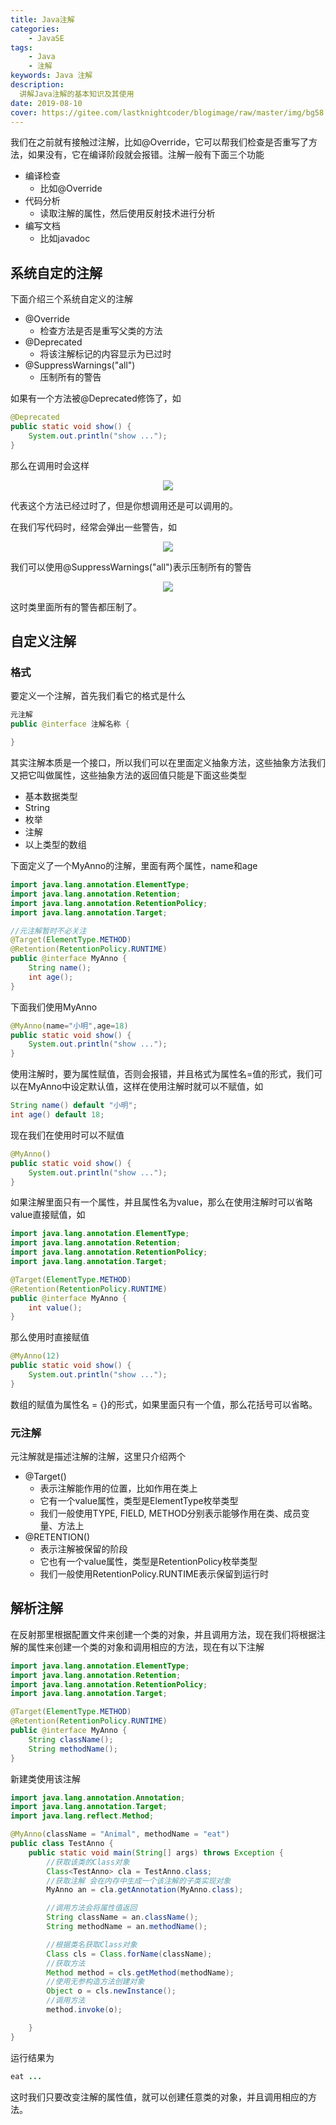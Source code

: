 ```yaml
---
title: Java注解
categories: 
	- JavaSE
tags:
	- Java
	- 注解
keywords: Java 注解
description:
  讲解Java注解的基本知识及其使用
date: 2019-08-10
cover: https://gitee.com/lastknightcoder/blogimage/raw/master/img/bg58.jpg
---
```


我们在之前就有接触过注解，比如@Override，它可以帮我们检查是否重写了方法，如果没有，它在编译阶段就会报错。注解一般有下面三个功能

- 编译检查
  - 比如@Override
- 代码分析
  - 读取注解的属性，然后使用反射技术进行分析
- 编写文档
  - 比如javadoc

## 系统自定的注解

下面介绍三个系统自定义的注解

- @Override
  - 检查方法是否是重写父类的方法
- @Deprecated
  - 将该注解标记的内容显示为已过时
- @SuppressWarnings("all")
  - 压制所有的警告

如果有一个方法被@Deprecated修饰了，如

```java
@Deprecated
public static void show() {
    System.out.println("show ...");
}
```

那么在调用时会这样

<center>
<img src="https://gitee.com/lastknightcoder/blogimage/raw/master/img/Java44.png"/>
</center>

代表这个方法已经过时了，但是你想调用还是可以调用的。

在我们写代码时，经常会弹出一些警告，如

<center>
<img src="https://gitee.com/lastknightcoder/blogimage/raw/master/img/Java45.png"/>
</center>

我们可以使用@SuppressWarnings("all")表示压制所有的警告

<center>
<img src="https://gitee.com/lastknightcoder/blogimage/raw/master/img/Java46.png"/>
</center>

这时类里面所有的警告都压制了。

## 自定义注解

### 格式

要定义一个注解，首先我们看它的格式是什么

```java
元注解
public @interface 注解名称 {

}
```

其实注解本质是一个接口，所以我们可以在里面定义抽象方法，这些抽象方法我们又把它叫做属性，这些抽象方法的返回值只能是下面这些类型

- 基本数据类型
- String
- 枚举
- 注解
- 以上类型的数组

下面定义了一个MyAnno的注解，里面有两个属性，name和age

```java
import java.lang.annotation.ElementType;
import java.lang.annotation.Retention;
import java.lang.annotation.RetentionPolicy;
import java.lang.annotation.Target;

//元注解暂时不必关注
@Target(ElementType.METHOD)
@Retention(RetentionPolicy.RUNTIME)
public @interface MyAnno {
    String name();
    int age();
}
```

下面我们使用MyAnno

```java
@MyAnno(name="小明",age=18)
public static void show() {
    System.out.println("show ...");
}
```

使用注解时，要为属性赋值，否则会报错，并且格式为属性名=值的形式，我们可以在MyAnno中设定默认值，这样在使用注解时就可以不赋值，如

```java
String name() default "小明";
int age() default 18;
```

现在我们在使用时可以不赋值

```java
@MyAnno()
public static void show() {
    System.out.println("show ...");
}
```

如果注解里面只有一个属性，并且属性名为value，那么在使用注解时可以省略value直接赋值，如

```java
import java.lang.annotation.ElementType;
import java.lang.annotation.Retention;
import java.lang.annotation.RetentionPolicy;
import java.lang.annotation.Target;

@Target(ElementType.METHOD)
@Retention(RetentionPolicy.RUNTIME)
public @interface MyAnno {
    int value();
}
```

那么使用时直接赋值

```java
@MyAnno(12)
public static void show() {
    System.out.println("show ...");
}
```

数组的赋值为属性名 = {}的形式，如果里面只有一个值，那么花括号可以省略。

### 元注解

元注解就是描述注解的注解，这里只介绍两个

- @Target()
  - 表示注解能作用的位置，比如作用在类上
  - 它有一个value属性，类型是ElementType枚举类型
  - 我们一般使用TYPE, FIELD, METHOD分别表示能够作用在类、成员变量、方法上
- @RETENTION()
  - 表示注解被保留的阶段
  - 它也有一个value属性，类型是RetentionPolicy枚举类型
  - 我们一般使用RetentionPolicy.RUNTIME表示保留到运行时

## 解析注解

在反射那里根据配置文件来创建一个类的对象，并且调用方法，现在我们将根据注解的属性来创建一个类的对象和调用相应的方法，现在有以下注解

```java
import java.lang.annotation.ElementType;
import java.lang.annotation.Retention;
import java.lang.annotation.RetentionPolicy;
import java.lang.annotation.Target;

@Target(ElementType.METHOD)
@Retention(RetentionPolicy.RUNTIME)
public @interface MyAnno {
    String className();
    String methodName();
}
```

新建类使用该注解

```java
import java.lang.annotation.Annotation;
import java.lang.annotation.Target;
import java.lang.reflect.Method;

@MyAnno(className = "Animal", methodName = "eat")
public class TestAnno {
    public static void main(String[] args) throws Exception {
        //获取该类的Class对象
        Class<TestAnno> cla = TestAnno.class;
        //获取注解 会在内存中生成一个该注解的子类实现对象
        MyAnno an = cla.getAnnotation(MyAnno.class);

        //调用方法会将属性值返回
        String className = an.className();
        String methodName = an.methodName();

        //根据类名获取Class对象
        Class cls = Class.forName(className);
        //获取方法
        Method method = cls.getMethod(methodName);
        //使用无参构造方法创建对象
        Object o = cls.newInstance();
        //调用方法
        method.invoke(o);

    }
}
```

运行结果为

```java
eat ...
```

这时我们只要改变注解的属性值，就可以创建任意类的对象，并且调用相应的方法。

